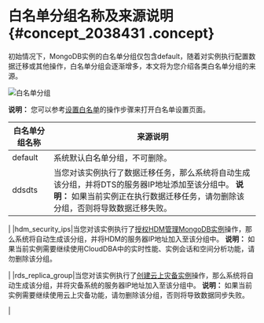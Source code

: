 # 白名单分组名称及来源说明 {#concept_2038431 .concept}

初始情况下，MongoDB实例的白名单分组仅包含default，随着对实例执行配置数据迁移或其他操作，白名单分组会逐渐增多，本文将为您介绍各类白名单分组的来源。

![白名单分组](http://static-aliyun-doc.oss-cn-hangzhou.aliyuncs.com/assets/img/1617980/156807941358933_zh-CN.png)

**说明：** 您可以参考[设置白名单](../../../../cn.zh-CN/用户指南/数据安全性/设置白名单.md#)的操作步骤来打开白名单设置页面。

|白名单分组名称|来源说明|
|-------|----|
|default|系统默认白名单分组，不可删除。|
|ddsdts|当您对该实例执行了数据迁移任务，那么系统将自动生成该分组，并将DTS的服务器IP地址添加至该分组中。 **说明：** 如果当前实例正在执行数据迁移任务，请勿删除该分组，否则将导致数据迁移失败。

 |
|hdm\_security\_ips|当您对该实例执行了[授权HDM管理MongoDB实例](../../../../cn.zh-CN/用户指南/CloudDBA/授权HDM管理MongoDB实例.md#)操作，那么系统将自动生成该分组，并将HDM的服务器IP地址加入至该分组中。 **说明：** 如果当前实例需要继续使用CloudDBA中的实时性能、实例会话和空间分析功能，请勿删除该分组。

 |
|rds\_replica\_group|当您对该实例执行了[创建云上灾备实例](../../../../cn.zh-CN/用户指南/云上灾备和多活/创建云上灾备实例.md#)操作，那么系统将自动生成该分组，并将灾备系统的服务器IP地址加入至该分组中。 **说明：** 如果当前实例需要继续使用云上灾备功能，请勿删除该分组，否则将导致数据同步失败。

 |

